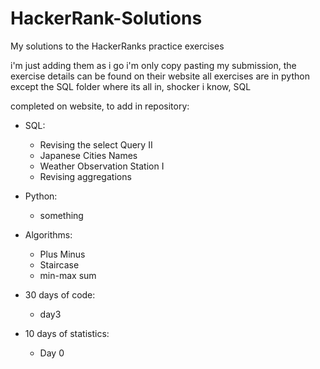 # HackerRank-Solutions
My solutions to the HackerRanks practice exercises 

i'm just adding them as i go
i'm only copy pasting my submission, the exercise details can be found on their website
all exercises are in python except the SQL folder where its all in, shocker i know, SQL 


completed on website, to add in repository:

- SQL:
    - Revising the select Query II
    - Japanese Cities Names
    - Weather Observation Station I
    - Revising aggregations

- Python:
    - something

- Algorithms:
    - Plus Minus
    - Staircase
    - min-max sum

- 30 days of code:
    - day3

- 10 days of statistics:
    - Day 0


